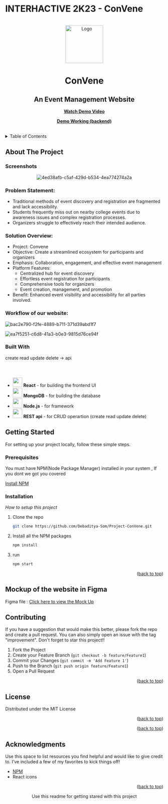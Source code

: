 # INTERHACTIVE 2K23 - ConVene
  <!-- PROJECT LOGO -->
<br />
<div align="center">
  <a href="https://github.com/Debaditya-Som/ConVene/">
    <img src="https://github.com/Debaditya-Som/ConVene/assets/76967222/91276164-34c8-4e87-8fd7-6f462a206b0c" alt="Logo" width="120" height="120">
  </a>

  # ConVene
  ## An Event Management Website
  <b></a><a align="center" href="https://www.youtube.com/watch?v=MggdNEUkS4o">Watch Demo Video</a></b>

   <b></a><a align="center" href="https://hackene-client.vercel.app/">Demo Working (backend)</a></b>

  <br/>
</div>
  <!-- TABLE OF CONTENTS -->
<details>
  <summary>Table of Contents</summary>
  <ol>
    <li>
      <a href="#about-the-project">About The Project</a>
      <ul>
        <li><a href="#built-with">Built With</a></li>
      </ul>
    </li>
    <li>
      <a href="#getting-started">Getting Started</a>
      <ul>
        <li><a href="#prerequisites">Prerequisites</a></li>
        <li><a href="#installation">Installation</a></li>
      </ul>
    </li>
    <li><a href="#usage">Usage</a></li>
    <li><a href="#contributing">Contributing</a></li>
    <li><a href="#license">License</a></li>
    <li><a href="#contact">Contact</a></li>
    <li><a href="#acknowledgments">Acknowledgments</a></li>
  </ol>
</details>

<!-- ABOUT THE PROJECT -->
## About The Project
### Screenshots
<div align="center">

![4ed38afb-c5af-429d-b534-4ea774274a2a](https://github.com/Debaditya-Som/Project-ConVene/assets/121785700/d6a0f466-5652-4f34-949a-52ccbe62b304)

<!-- ![ec53ed6a-5859-4264-8fb5-ebc2bdd22372](https://github.com/Debaditya-Som/Project-ConVene/assets/121785700/65a3bd7b-2b51-4cec-a7e8-216d13dba7a5) -->


</div>

### Problem Statement:
- Traditional methods of event discovery and registration are fragmented and lack accessibility.
- Students frequently miss out on nearby college events due to awareness issues and complex registration processes.
- Organizers struggle to effectively reach their intended audience.

### Solution Overview:
- Project: Convene
- Objective: Create a streamlined ecosystem for participants and organizers
- Emphasis: Collaboration, engagement, and effective event management
- Platform Features:
  - Centralized hub for event discovery
  - Effortless event registration for participants
  - Comprehensive tools for organizers
  - Event creation, management, and promotion
- Benefit: Enhanced event visibility and accessibility for all parties involved.


### Workflow of our website:

![bac2e790-f2fe-4889-b711-371d39abd1f7](https://github.com/Debaditya-Som/Project-ConVene/assets/121785700/b9634ee2-bbb1-4eca-9675-3da256dd9566)

![ea7f5251-c6d8-41a3-b0e3-9815d76ce94f](https://github.com/Debaditya-Som/Project-ConVene/assets/121785700/053e6751-d981-47ad-9432-94b2722a15a3)




### Built With

create read update delete -> api 
- <img src = "https://user-images.githubusercontent.com/25181517/183897015-94a058a6-b86e-4e42-a37f-bf92061753e5.png" style="margin-top: 40px" height=30px width=30px >  **React** - for building the frontend UI <br>
-  <img src = "https://github.com/Debaditya-Som/Project-ConVene/assets/121785700/246f7cfb-941e-4ac5-9109-334bf09fcfae" height=30px width=30px>  **MongoDB** - for building the database <br>
-  <img src = "https://github.com/Debaditya-Som/Project-ConVene/assets/121785700/7ef5e7e1-4ee6-49db-a75f-59f021948c45" height=30px width=30px>  **Node.js** - for framework  <br>
-  <img src = "https://github.com/Debaditya-Som/Project-ConVene/assets/121785700/ebb8be9c-01b6-4142-984a-132560af022a" height=30px width=30px>  **REST api** - for CRUD operartion (create read update delete)   <br>

<!-- GETTING STARTED -->
## Getting Started
For setting up your project locally, follow these simple steps.

### Prerequisites
You must have NPM(Node Package Manager) installed  in your system , If you dont we got you covered  

  
  [Install NPM](https://phoenixnap.com/kb/install-node-js-npm-on-windows)
 

### Installation

_How to setup this project_

1. Clone the repo
   ```sh
   git clone https://github.com/Debaditya-Som/Project-ConVene.git
   ```
2. Install all the NPM packages
   ```sh
   npm install
   ```
3. run 
   ```sh
   npm start 
   ```
<p align="right">(<a href="#readme-top">back to top</a>)</p>



  ## Mockup of the website in Figma

  Figma file :  [Click here to view the Mock Up](https://www.figma.com/file/WDETQ0VReVi3RCS2uc9Y3S/Convene-Website?type=design&node-id=0-1&mode=design&t=cNgrDVRKu1lV5g2j-0)



<!-- CONTRIBUTING -->
## Contributing


If you have a suggestion that would make this better, please fork the repo and create a pull request. You can also simply open an issue with the tag "improvement".
Don't forget to star this project!! 

1. Fork the Project
2. Create your Feature Branch (`git checkout -b feature/Feature1`)
3. Commit your Changes (`git commit -m 'Add Feature 1'`)
4. Push to the Branch (`git push origin feature/Feature1`)
5. Open a Pull Request

<p align="right">(<a href="#readme-top">back to top</a>)</p>



<!-- LICENSE -->
## License

Distributed under the MIT License

<p align="right">(<a href="#readme-top">back to top</a>)</p>




<p align="right">(<a href="#readme-top">back to top</a>)</p>



<!-- ACKNOWLEDGMENTS -->
## Acknowledgments

Use this space to list resources you find helpful and would like to give credit to. I've included a few of my favorites to kick things off!


* [NPM](https://www.npmjs.com/)
* React icons

<p align="right">(<a href="#readme-top">back to top</a>)</p>


  <p align="center">
    Use this readme for getting stared with this project
    <br />

  </p>
